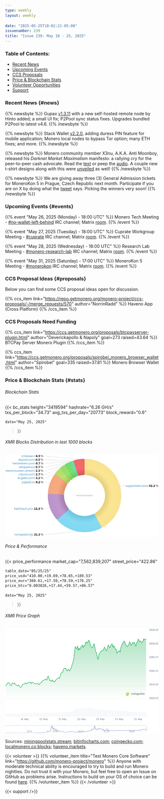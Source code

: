 ```yaml
---
type: weekly
layout: weekly

date: "2025-05-25T10:02:21-05:00"
issuenumber: 239
title: "Issue 239: May 18 - 25, 2025"
---
```


### Table of Contents:

- [Recent News](#news)
- [Upcoming Events](#events)
- [CCS Proposals](#proposals)
- [Price & Blockchain Stats](#stats)
- [Volunteer Opportunities](#volunteer)
- [Support](#support)

### Recent News {#news}

{{% newsbyte %}}
Gupax [v1.3.11](https://github.com/hinto-janai/gupax/releases/tag/v1.3.11) with a new self-hosted remote node by Hinto added; a small UI fix; P2Pool sync status fixes. Upgrades bundled P2Pool to latest v4.6.
{{% /newsbyte %}}

{{% newsbyte %}}
Stack Wallet [v2.2.0](https://github.com/cypherstack/stack_wallet/releases/tag/build_271), adding duress PIN feature for mobile application; Monero local nodes to bypass Tor option; many ETH fixes; and more.
{{% /newsbyte %}}

{{% newsbyte %}}
Monero community member X3nu, A.K.A. Anti Moonboy, released his *Darknet Market Maximalism* manifesto: a rallying cry for the peer-to-peer cash advocate. Read the [text](https://antimoonboy.com/darknetmarketmaximalism/) or peep the [audio](https://antimoonboy.com/audio/darknetmarketmaximalism.mp3). A couple new t-shirt designs along with this were [unveiled](https://antimoonboy.com/merch/) as well!
{{% /newsbyte %}}

{{% newsbyte %}}
We are giving away three (3) General Admission tickets for MoneroKon 5 in Prague, Czech Republic next month. Participate if you are on X by doing what the [tweet](https://nitter.net/revuoxmr/status/1924956257649062103) says. Picking the winners very soon!
{{% /newsbyte %}}

### Upcoming Events {#events}

{{% event "May 26, 2025 (Monday) - 18:00 UTC" %}}
Monero Tech Meeting - [#no-wallet-left-behind](irc://irc.libera.chat/#no-wallet-left-behind) IRC channel; Matrix [room](https://matrix.to/#/#no-wallet-left-behind:monero.social).
{{% /event %}}

{{% event "May 27, 2025 (Tuesday) - 18:00 UTC" %}}
Cuprate Workgroup Meeting - [#cuprate](irc://irc.libera.chat/#cuprate) IRC channel; Matrix [room](https://matrix.to/#/#cuprate:monero.social).
{{% /event %}}

{{% event "May 28, 2025 (Wednesday) - 18:00 UTC" %}}
Research Lab Meeting - [#monero-research-lab](irc://irc.libera.chat/#monero-research-lab) IRC channel; Matrix [room](https://matrix.to/#/#monero-research-lab:monero.social).
{{% /event %}}

{{% event "May 31, 2025 (Saturday) - 17:00 UTC" %}}
MoneroKon 5 Meeting - [#monerokon](irc://irc.libera.chat/#monerokon) IRC channel; Matrix [room](https://matrix.to/#/#monerokon:matrix.org).
{{% /event %}}

### CCS Proposal Ideas {#proposals}

Below you can find some CCS proposal ideas open for discussion.

{{% ccs_item link="https://repo.getmonero.org/monero-project/ccs-proposals/-/merge_requests/570" author="NorrinRadd" %}}
Haveno App (Cross Platform)
{{% /ccs_item %}}

### CCS Proposals Need Funding

{{% ccs_item link="https://ccs.getmonero.org/proposals/btcpayserver-plugin.html" author="Deverickapollo & Napoly" goal=273 raised=43.64 %}}
BTCPay Server Monero Plugin
{{% /ccs_item %}}

{{% ccs_item link="https://ccs.getmonero.org/proposals/spirobel_monero_browser_wallet.html" author="Spirobel" goal=335 raised=37.81 %}}
Monero Browser Wallet
{{% /ccs_item %}}
### Price & Blockchain Stats {#stats}

###### Blockchain Stats

{{< bc_stats
	height="3419594"
	hashrate="6.26 GH/s"
	txs_per_block="34.73"
	avg_txs_per_day="20773"
	block_reward="0.6"

	date="May 25, 2025"
>}}

###### XMR Blocks Distribution in last 1000 blocks

![Hashrate Pool Distribution Pie Chart](./hash.png)

###### Price & Performance

{{< price_performance
	market_cap="7,562,839,207"
	street_price="422.86"

	table_date="05/25/25"
	price_usd="410.00,+19.69,+78.65,+189.53"
	price_eur="360.61,+17.50,+78.59,+176.25"
	price_btc="0.003826,+17.44,+59.57,+86.57"

	date="May 25, 2025"
>}}

###### XMR Price Graph

![XMR Price Graph](./price.png)

Sources: [miningpoolstats.stream](https://miningpoolstats.stream/monero); [bitinfocharts.com](https://bitinfocharts.com/monero/); [coingecko.com](https://www.coingecko.com/en/coins/monero); [localmonero.co blocks](https://localmonero.co/blocks); [haveno.markets](https://haveno.markets/).

{{< volunteer >}}
{{% volunteer_item title="Test Monero Core Software" link="https://github.com/monero-project/monero" %}}
Anyone with moderate technical ability is encouraged to try to build and run Monero nightlies. Do not trust it with your Monero, but feel free to open an Issue on GitHub as problems arise. Instructions to build on your OS of choice can be found [here](https://github.com/monero-project/monero#compiling-monero-from-source). 
{{% /volunteer_item %}}
{{< /volunteer >}}

{{< support />}}
